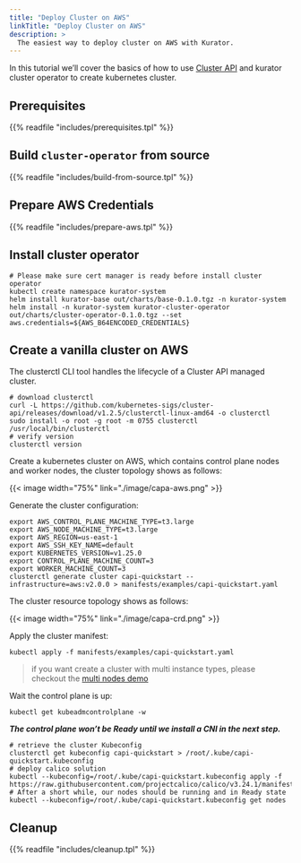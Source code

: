 ```yaml
---
title: "Deploy Cluster on AWS"
linkTitle: "Deploy Cluster on AWS"
description: >
  The easiest way to deploy cluster on AWS with Kurator.
---
```


In this tutorial we’ll cover the basics of how to use [Cluster API](https://cluster-api.sigs.k8s.io) and kurator cluster operator to create kubernetes cluster.

## Prerequisites

{{% readfile "includes/prerequisites.tpl" %}}

## Build `cluster-operator` from source

{{% readfile "includes/build-from-source.tpl" %}}

## Prepare AWS Credentials

{{% readfile "includes/prepare-aws.tpl" %}}

## Install cluster operator

```console
# Please make sure cert manager is ready before install cluster operator
kubectl create namespace kurator-system
helm install kurator-base out/charts/base-0.1.0.tgz -n kurator-system
helm install -n kurator-system kurator-cluster-operator out/charts/cluster-operator-0.1.0.tgz --set aws.credentials=${AWS_B64ENCODED_CREDENTIALS}
```

## Create a vanilla cluster on AWS

The clusterctl CLI tool handles the lifecycle of a Cluster API managed cluster.

```console
# download clusterctl
curl -L https://github.com/kubernetes-sigs/cluster-api/releases/download/v1.2.5/clusterctl-linux-amd64 -o clusterctl
sudo install -o root -g root -m 0755 clusterctl /usr/local/bin/clusterctl
# verify version
clusterctl version
```

Create a kubernetes cluster on AWS, which contains control plane nodes and worker nodes, the cluster topology shows as follows:

{{< image width="75%"
    link="./image/capa-aws.png"
    >}}

Generate the cluster configuration:

```console
export AWS_CONTROL_PLANE_MACHINE_TYPE=t3.large
export AWS_NODE_MACHINE_TYPE=t3.large
export AWS_REGION=us-east-1
export AWS_SSH_KEY_NAME=default
export KUBERNETES_VERSION=v1.25.0
export CONTROL_PLANE_MACHINE_COUNT=3
export WORKER_MACHINE_COUNT=3
clusterctl generate cluster capi-quickstart --infrastructure=aws:v2.0.0 > manifests/examples/capi-quickstart.yaml
```

The cluster resource topology shows as follows:

{{< image width="75%"
    link="./image/capa-crd.png"
    >}}


Apply the cluster manifest:

```console
kubectl apply -f manifests/examples/capi-quickstart.yaml
```

> if you want create a cluster with multi instance types, please checkout the [multi nodes demo](https://github.com/kurator-dev/kurator/blob/main/manifests/examples/multi-tenancy/capi-nodes.yaml)

Wait the control plane is up:

```console
kubectl get kubeadmcontrolplane -w
```

***The control plane won’t be Ready until we install a CNI in the next step.***

```console
# retrieve the cluster Kubeconfig 
clusterctl get kubeconfig capi-quickstart > /root/.kube/capi-quickstart.kubeconfig
# deploy calico solution
kubectl --kubeconfig=/root/.kube/capi-quickstart.kubeconfig apply -f https://raw.githubusercontent.com/projectcalico/calico/v3.24.1/manifests/calico.yaml
# After a short while, our nodes should be running and in Ready state
kubectl --kubeconfig=/root/.kube/capi-quickstart.kubeconfig get nodes
```

## Cleanup

{{% readfile "includes/cleanup.tpl" %}}
